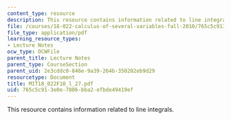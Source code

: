 ```yaml
---
content_type: resource
description: This resource contains information related to line integrals.
file: /courses/18-022-calculus-of-several-variables-fall-2010/765c5c913e0e7806bba2efbde49419ef_MIT18_022F10_l_27.pdf
file_type: application/pdf
learning_resource_types:
- Lecture Notes
ocw_type: OCWFile
parent_title: Lecture Notes
parent_type: CourseSection
parent_uid: 2e3cddc0-846e-9a39-264b-350202eb9d29
resourcetype: Document
title: MIT18_022F10_l_27.pdf
uid: 765c5c91-3e0e-7806-bba2-efbde49419ef
---
```

This resource contains information related to line integrals.

